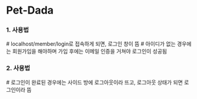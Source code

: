 <h1> Pet-Dada </h1> 
<h3>1. 사용법</h3>
# localhost/member/login로 접속하게 되면, 로그인 창이 뜸
# 아이디가 없는 경우에는 회원가입을 해야하며 가입 후에는 이메일 인증을 거쳐야 로그인이 성공됨

<h3>2. 사용법</h3>
# 로그인이 완료된 경우에는 사이드 방에 로그아웃이라 뜨고, 로그아웃 상태가 되면 로그인이라 뜸
